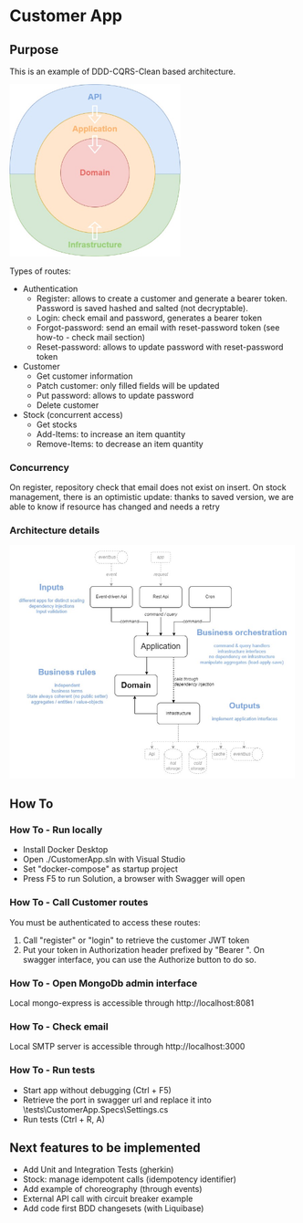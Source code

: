﻿# Customer App

## Purpose

This is an example of DDD-CQRS-Clean based architecture.

<img src="./docs/CleanArchitecture.jpg" alt="drawing" width="300"/>

Types of routes:
- Authentication
	- Register: allows to create a customer and generate a bearer token. Password is saved hashed and salted (not decryptable).
	- Login: check email and password, generates a bearer token
	- Forgot-password: send an email with reset-password token (see how-to - check mail section)
	- Reset-password: allows to update password with reset-password token
- Customer
	- Get customer information
	- Patch customer: only filled fields will be updated
	- Put password: allows to update password
	- Delete customer
- Stock (concurrent access)
	- Get stocks
	- Add-Items: to increase an item quantity
	- Remove-Items: to decrease an item quantity

### Concurrency

On register, repository check that email does not exist on insert.
On stock management, there is an optimistic update: thanks to saved version, we are able to know if resource has changed and needs a retry

### Architecture details

<img src="./docs/ArchitectureDetails.jpg" alt="drawing" width="500"/>

## How To

### How To - Run locally

- Install Docker Desktop
- Open ./CustomerApp.sln with Visual Studio
- Set "docker-compose" as startup project
- Press F5 to run Solution, a browser with Swagger will open

### How To - Call Customer routes

You must be authenticated to access these routes:
1. Call "register" or "login" to retrieve the customer JWT token
2. Put your token in Authorization header prefixed by "Bearer ". On swagger interface, you can use the Authorize button to do so.

### How To - Open MongoDb admin interface

Local mongo-express is accessible through http://localhost:8081

### How To - Check email

Local SMTP server is accessible through http://localhost:3000

### How To - Run tests

- Start app without debugging (Ctrl + F5)
- Retrieve the port in swagger url and replace it into \tests\CustomerApp.Specs\Settings.cs
- Run tests (Ctrl + R, A)

## Next features to be implemented

- Add Unit and Integration Tests (gherkin)
- Stock: manage idempotent calls (idempotency identifier)
- Add example of choreography (through events)
- External API call with circuit breaker example
- Add code first BDD changesets (with Liquibase)